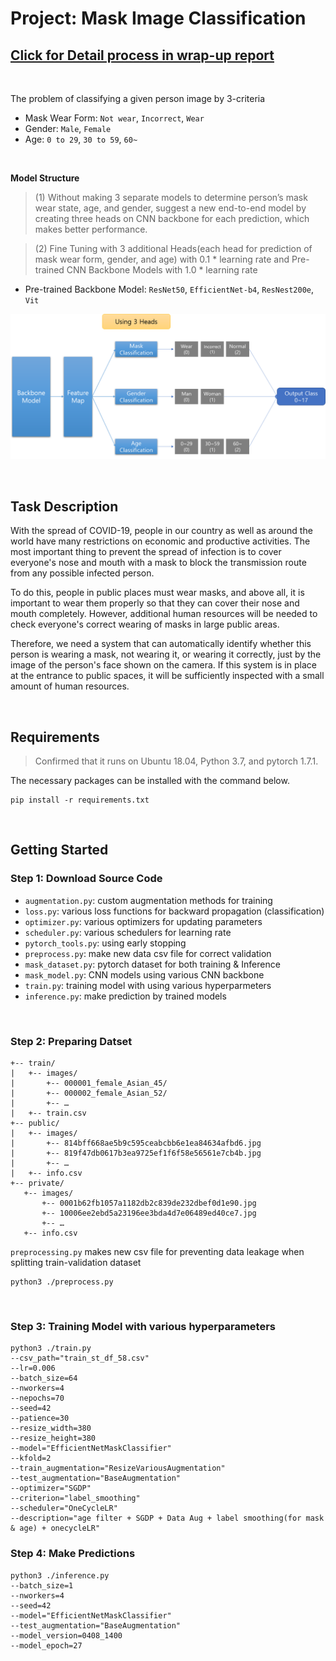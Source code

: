 # Project: Mask Image Classification
## [Click for Detail process in wrap-up report](https://www.notion.so/P-Stage1-Wrap-up-Report-3258ba5cd6044117b9c4c4e73099d880)

<br>

The problem of classifying a given person image by 3-criteria
 - Mask Wear Form: `Not wear`, `Incorrect`, `Wear`
 - Gender: `Male`, `Female`
 - Age: `0 to 29`, `30 to 59`, `60~`

<br>

**Model Structure**
> (1) Without making 3 separate models to determine person’s mask wear state, age, and gender, suggest a new end-to-end model by creating three heads on CNN backbone for each prediction, which makes better performance.

> (2) Fine Tuning with 3 additional Heads(each head for prediction of mask wear form, gender, and age) with 0.1 * learning rate and Pre-trained CNN Backbone Models with 1.0 * learning rate
 - Pre-trained Backbone Model: `ResNet50`, `EfficientNet-b4`, `ResNest200e`, `Vit`


![model structure](./docs/Model_Architecture.png)

<br>

## Task Description
With the spread of COVID-19, people in our country as well as around the world have many restrictions on economic and productive activities. The most important thing to prevent the spread of infection is to cover everyone's nose and mouth with a mask to block the transmission route from any possible infected person.

To do this, people in public places must wear masks, and above all, it is important to wear them properly so that they can cover their nose and mouth completely. However, additional human resources will be needed to check everyone's correct wearing of masks in large public areas.

Therefore, we need a system that can automatically identify whether this person is wearing a mask, not wearing it, or wearing it correctly, just by the image of the person's face shown on the camera. If this system is in place at the entrance to public spaces, it will be sufficiently inspected with a small amount of human resources.

<br>

## Requirements
> Confirmed that it runs on Ubuntu 18.04, Python 3.7, and pytorch 1.7.1.

The necessary packages can be installed with the command below.
```
pip install -r requirements.txt
```

<br>

## Getting Started

### Step 1: Download Source Code
 - `augmentation.py`: custom augmentation methods for training
 - `loss.py`: various loss functions for backward propagation (classification)
 - `optimizer.py`: various optimizers for updating parameters
 - `scheduler.py`: various schedulers for learning rate
 - `pytorch_tools.py`: using early stopping
 - `preprocess.py`: make new data csv file for correct validation
 - `mask_dataset.py`: pytorch dataset for both training & Inference
 - `mask_model.py`: CNN models using various CNN backbone
 - `train.py`: training model with using various hyperparmeters
 - `inference.py`: make prediction by trained models

<br>

 ### Step 2: Preparing Datset
 ```
 +-- train/
|   +-- images/
|       +-- 000001_female_Asian_45/
|       +-- 000002_female_Asian_52/
|       +-- …
|   +-- train.csv
+-- public/
|   +-- images/
|       +-- 814bff668ae5b9c595ceabcbb6e1ea84634afbd6.jpg
|       +-- 819f47db0617b3ea9725ef1f6f58e56561e7cb4b.jpg
|       +-- …
|   +-- info.csv
+-- private/
    +-- images/
        +-- 0001b62fb1057a1182db2c839de232dbef0d1e90.jpg
        +-- 10006ee2ebd5a23196ee3bda4d7e06489ed40ce7.jpg
        +-- …
    +-- info.csv
```
`preprocessing.py` makes new csv file for preventing data leakage when splitting train-validation dataset
```
python3 ./preprocess.py
```

<br>

### Step 3: Training Model with various hyperparameters
```
python3 ./train.py
--csv_path="train_st_df_58.csv"
--lr=0.006
--batch_size=64
--nworkers=4
--nepochs=70
--seed=42
--patience=30
--resize_width=380
--resize_height=380
--model="EfficientNetMaskClassifier"
--kfold=2
--train_augmentation="ResizeVariousAugmentation" 
--test_augmentation="BaseAugmentation"
--optimizer="SGDP"
--criterion="label_smoothing"
--scheduler="OneCycleLR"
--description="age filter + SGDP + Data Aug + label smoothing(for mask & age) + onecycleLR"
```

### Step 4: Make Predictions
```
python3 ./inference.py
--batch_size=1
--nworkers=4
--seed=42
--model="EfficientNetMaskClassifier"
--test_augmentation="BaseAugmentation"
--model_version=0408_1400
--model_epoch=27
